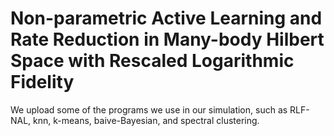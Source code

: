 # Non-parametric Active Learning and Rate Reduction in Many-body Hilbert Space with Rescaled Logarithmic Fidelity 
We upload some of the programs we use in our simulation, such as RLF-NAL, knn, k-means, baive-Bayesian, and spectral clustering.

